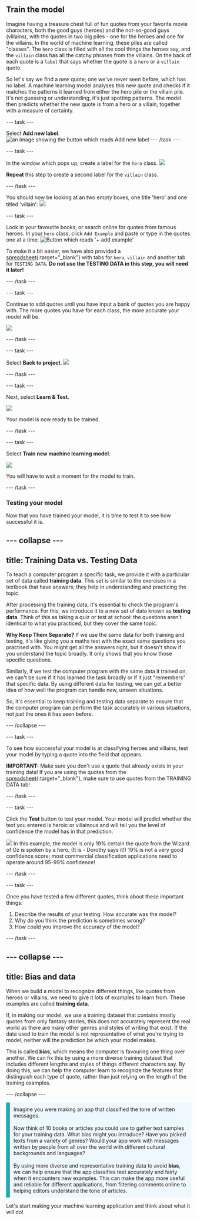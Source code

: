
## Train the model

Imagine having a treasure chest full of fun quotes from your favorite movie characters, both the good guys (heroes) and the not-so-good guys (villains), with the quotes in two big piles - one for the heroes and one for the villains. In the world of machine learning, these piles are called "classes". The `hero` class is filled with all the cool things the heroes say, and the `villain` class has all the catchy phrases from the villains. On the back of each quote is a `label` that says whether the quote is a `hero` or a `villain` quote. 

So let's say we find a *new* quote; one we've never seen before, which has no label. A machine learning model analyses this new quote and checks if it matches the patterns it learned from either the hero pile or the villain pile. It's not guessing or understanding, it's just spotting patterns. The model then predicts whether the new quote is from a hero or a villain, together with a measure of certainty.

--- task ---

Select **Add new label**. 
![an image showing the button which reads Add new label](images/add_new_label.png)
--- /task ---

--- task ---

In the window which pops up, create a label for the `hero` class.
![](images/add_hero.png)

**Repeat** this step to create a second label for the `villain` class.

--- /task ---

You should now be looking at an two empty boxes, one title 'hero' and one titled 'villain':
![](images/text_model.png)

--- task ---

Look in your favourite books, or search online for quotes from famous heroes. In your `hero` class, click `Add Example` and paste or type in the quotes one at a time. 
![Button which reads '+ add example'](images/add_example.png)

To make it a bit easier, we have also provided a [spreadsheet](https://docs.google.com/spreadsheets/d/1Ge1xmn6gPoQhs78Rh5CQKVKYwNRW_9yOdhehtsKEFwo/edit?usp=sharing){:target="_blank"} with tabs for `hero`, `villain` and another tab for `TESTING DATA`. **Do not use the TESTING DATA in this step, you will need it later!**

--- /task ---

--- task ---

Continue to add quotes until you have input a bank of quotes you are happy with. The more quotes you have for each class, the more accurate your model will be.

![](images/villain_class.png)

--- /task ---

--- task ---

Select **Back to project**.
![](images/back_to_project.png)

--- /task ---

--- task ---

Next, select **Learn & Test**.

![](images/learn_test.png)


Your model is now ready to be trained. 

--- /task ---

--- task ---

Select **Train new machine learning model**.

![](images/train_new.png)

You will have to wait a moment for the model to train.

--- /task ---

### Testing your model

Now that you have trained your model, it is time to test it to see how successful it is.  

--- collapse ---
---
title: Training Data vs. Testing Data
---

To teach a computer program a specific task, we provide it with a particular set of data called **training data**. This set is similar to the exercises in a textbook that have answers; they help in understanding and practicing the topic.

After processing the training data, it's essential to check the program's performance. For this, we introduce it to a new set of data known as **testing data**. Think of this as taking a quiz or test at school: the questions aren't identical to what you practiced, but they cover the same topic.

**Why Keep Them Separate?**
If we use the same data for both training and testing, it's like giving you a maths test with the exact same questions you practised with. You might get all the answers right, but it doesn't show if you understand the topic broadly. It only shows that you know those specific questions.

Similarly, if we test the computer program with the same data it trained on, we can't be sure if it has learned the task broadly or if it just "remembers" that specific data. By using different data for testing, we can get a better idea of how well the program can handle new, unseen situations.

So, it's essential to keep training and testing data separate to ensure that the computer program can perform the task accurately in various situations, not just the ones it has seen before.

--- /collapse ---


--- task ---

To see how successful your model is at classifying heroes and villains, test your model by typing a quote into the field that appears.

**IMPORTANT:** Make sure you don't use a quote that already exists in your training data! If you are using the quotes from the [spreadsheet](https://docs.google.com/spreadsheets/d/1Ge1xmn6gPoQhs78Rh5CQKVKYwNRW_9yOdhehtsKEFwo/edit?usp=sharing){:target="_blank"}, make sure to use quotes from the TRAINING DATA tab! 

--- /task ---

--- task ---

Click the **Test** button to test your model. Your model will predict whether the text you entered is heroic or villainous and will tell you the level of confidence the model has in that prediction.

![](images/test_text.png)
In this example, the model is only 19% certain the quote from the Wizard of Oz is spoken by a hero. (It is - Dorothy says it!) 19% is not a very good confidence score; most commercial classification applications need to operate around 95-99% confidence!

--- /task ---

--- task ---

Once you have tested a few different quotes, think about these important things:

1. Describe the results of your testing. How accurate was the model? 
2. Why do you think the prediction is sometimes  wrong?
3. How could you improve the accuracy of the model?

--- /task ---

--- collapse ---
---
title: Bias and data
---

When we build a model to recognize different things, like quotes from heroes or villains, we need to give it lots of examples to learn from. These examples are called **training data**.

If, in making our model, we use a training dataset that contains mostly quotes from only fantasy stories, this does not accurately represent the real world as there are many other genres and styles of writing that exist. If the data used to train the model is not representative of what you're trying to model, neither will the prediction be which your model makes.

This is called **bias**, which means the computer is favouring one thing over another. We can fix this by using a more diverse training dataset that includes different lengths and styles of things different characters say. By doing this, we can help the computer learn to recognize the features that distinguish each type of quote, rather than just relying on the length of the training examples.

--- /collapse ---

<p style='border-left: solid; border-width:10px; border-color: #0faeb0; background-color: aliceblue; padding: 10px;'>
Imagine you were making an app that classified the tone of written messages.
<br><br>
Now think of 10 books or articles you could use to gather text samples for your training data. What bias might you introduce? Have you picked texts from a variety of genres? Would your app work with messages written by people from all over the world with different cultural backgrounds and languages?
<br><br>
By using more diverse and representative training data to avoid <strong>bias</strong>, we can help ensure that the app classifies text accurately and fairly when it encounters new examples. This can make the app more useful and reliable for different applications, from filtering comments online to helping editors understand the tone of articles.
</p>
Let's start making your machine learning application and think about what it will do!
